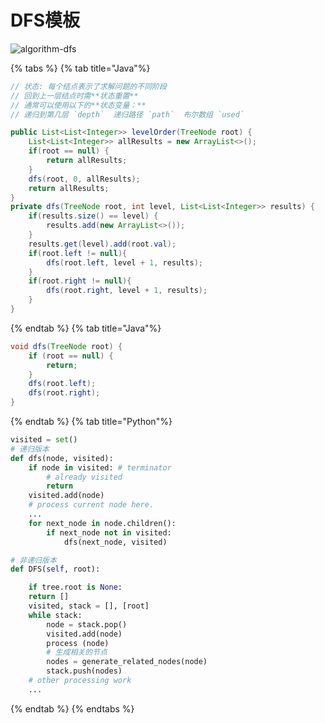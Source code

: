 # DFS模板

![algorithm-dfs](https://i.loli.net/2020/09/09/eRgmIjpVhB5D6qT.png)

{% tabs %}
{% tab title="Java"%}

```java
// 状态: 每个结点表示了求解问题的不同阶段
// 回到上一层结点时需**状态重置**
// 通常可以使用以下的**状态变量：**
// 递归到第几层 `depth`  递归路径 `path`  布尔数组 `used`

public List<List<Integer>> levelOrder(TreeNode root) {
    List<List<Integer>> allResults = new ArrayList<>();
    if(root == null) {
        return allResults;
    }
    dfs(root, 0, allResults);
    return allResults;
}
private dfs(TreeNode root, int level, List<List<Integer>> results) {
    if(results.size() == level) {
        results.add(new ArrayList<>());
    }
    results.get(level).add(root.val);
    if(root.left != null){
        dfs(root.left, level + 1, results);
    }
    if(root.right != null){
        dfs(root.right, level + 1, results);
    }
}
```

{% endtab %}
{% tab title="Java"%}

```java
void dfs(TreeNode root) {
    if (root == null) {
        return;
    }
    dfs(root.left);
    dfs(root.right);
}
```

{% endtab %}
{% tab title="Python"%}

```python
visited = set()
# 递归版本
def dfs(node, visited):
    if node in visited: # terminator
        # already visited
        return
    visited.add(node)
    # process current node here.
    ...
    for next_node in node.children():
        if next_node not in visited:
            dfs(next_node, visited)

# 非递归版本
def DFS(self, root):

    if tree.root is None:
    return []
    visited, stack = [], [root]
    while stack:
        node = stack.pop()
        visited.add(node)
        process (node)
        # 生成相关的节点
        nodes = generate_related_nodes(node)
        stack.push(nodes)
    # other processing work
    ...
```

{% endtab %}
{% endtabs %}
